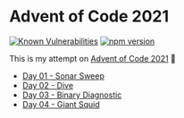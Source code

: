 # Advent of Code 2021

[![Known Vulnerabilities](https://snyk.io/test/github/jimmychu0807/advent-of-code-2021/badge.svg)](https://snyk.io/test/github/jimmychu0807/advent-of-code-2021) [![npm version](https://badge.fury.io/js/@aoc-2021%2Fcli.svg)](https://badge.fury.io/js/@aoc-2021%2Fcli)

This is my attempt on [Advent of Code 2021](https://adventofcode.com/2021) :rocket:

- [Day 01 - Sonar Sweep](./packages/01-sonar-sweep)
- [Day 02 - Dive](./packages/02-dive)
- [Day 03 - Binary Diagnostic](./packages/03-binary-diagnostic)
- [Day 04 - Giant Squid](./packages/04-giant-squid)
